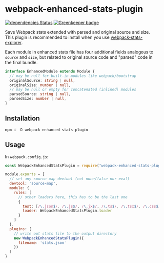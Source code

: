# webpack-enhanced-stats-plugin

[![dependencies Status](https://david-dm.org/erykpiast/webpack-enhanced-stats-plugin/status.svg)](https://david-dm.org/erykpiast/webpack-enhanced-stats-plugin) [![Greenkeeper badge](https://badges.greenkeeper.io/erykpiast/webpack-enhanced-stats-plugin.svg)](https://greenkeeper.io/)

Save Webpack stats extended with parsed and original source and size. This plugin is recommended to install when you use [webpack-stats-explorer](https://github.com/erykpiast/webpack-stats-explorer).

Each module in enhanced stats file has four additional fields analogous to
`source` and `size`, but related to original source code and "parsed" code
in the final bundle.

```typescript
interface EnhancedModule extends Module {
  // may be null for built-in modules like webpack/bootstrap
  originalSource: string | null,
  originalSize: number | null,
  // may be null or empty for concatenated (inlined) modules
  parsedSource: string | null,
  parsedSize: number | null,
}
```

## Installation

```
npm i -D webpack-enhanced-stats-plugin
```

## Usage

In `webpack.config.js`:

```javascript
const WebpackEnhancedStatsPlugin = require("webpack-enhanced-stats-plugin")

module.exports = {
  // set any source-map devtool (not none/false nor eval)
  devtool: 'source-map',
  module: {
    rules: [
      // other loaders here, this has to be the last one
      {
        test: [/\.json$/, /\.js$/, /\.jx$/, /\.ts$/, /\.tsx$/, /\.css$/, /\.scss$/],
        loader: WebpackEnhancedStatsPlugin.loader
      }
    ]
  },
  plugins: [
    // write out stats file to the output directory
    new WebpackEnhancedStatsPlugin({
      filename: 'stats.json'
    })
  ]
}
```
